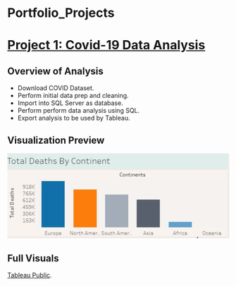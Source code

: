 # Portfolio_Projects

# [Project 1: Covid-19 Data Analysis](https://github.com/JerrisG/Portfolio_Projects/blob/main/PortfolioProject1V2.sql)
## Overview of Analysis
* Download COVID Dataset.
* Perform initial data prep and cleaning.
* Import into SQL Server as database.
* Perform perform data analysis using SQL.
* Export analysis to be used by Tableau.


## Visualization Preview
![](https://github.com/JerrisG/Portfolio_Projects/blob/main/images/BarChart.JPG)

## Full Visuals 
[Tableau Public](https://public.tableau.com/app/profile/jerrisg/viz/COVID-19Dashboard_16217959357270/Dashboard1).

